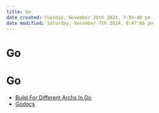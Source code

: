```yaml
---
title: Go
date created: Tuesday, November 26th 2024, 7:59:40 pm
date modified: Saturday, December 7th 2024, 8:47:06 pm
---
```


# Go

# Go

- [Build For Different Archs In Go](build-for-different-archs-in-go.md)
- [Godocs](godocs.md)

